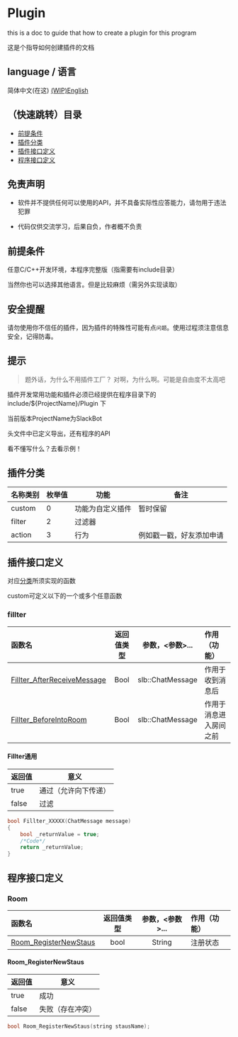 # Plugin

this is a doc to guide that how to create a plugin for this program

这是个指导如何创建插件的文档

## language / 语言

简体中文(在这)  [(WIP)English](./en/Plugin.md)

## （快速跳转）目录

- [前提条件](#前提条件)
- [插件分类](#插件分类)
- [插件接口定义](#插件接口定义)
- [程序接口定义](#程序接口定义)

## 免责声明

- 软件并不提供任何可以使用的API，并不具备实际性应答能力，请勿用于违法犯罪

- 代码仅供交流学习，后果自负，作者概不负责

## 前提条件

任意C/C++开发环境，本程序完整版（指需要有include目录）

当然你也可以选择其他语言。但是比较麻烦（需另外实现读取）

## 安全提醒

请勿使用你不信任的插件，因为插件的特殊性可能有点```问题```。使用过程须注意信息安全，记得防毒。

## 提示

> 题外话，为什么不用插件工厂？ 对啊，为什么啊。可能是自由度不太高吧

插件开发常用功能和插件必须已经提供在程序目录下的 include/${ProjectName}/Plugin 下

当前版本ProjectName为SlackBot

头文件中已定义导出，还有程序的API

看不懂写什么？去看示例！

## 插件分类

|名称类别|枚举值|功能|备注|
|-|-|-|-|
|custom|0|功能为自定义插件|暂时保留|
|filter|2|过滤器
|action|3|行为|例如戳一戳，好友添加申请

## 插件接口定义

对应[分类](#插件分类)所须实现的函数

custom可定义以下的一个或多个任意函数

### fillter
|函数名|返回值类型|参数，<参数>...|作用（功能）|
|:-|:-:|:-:|:-|
[Fillter_AfterReceiveMessage](#fillter通用)|Bool|slb::ChatMessage|作用于收到消息后
[Fillter_BeforeIntoRoom](#fillter通用)|Bool|slb::ChatMessage|作用于消息进入房间之前

#### Fillter通用

|返回值|意义|
|-|-|
true|通过（允许向下传递）
false|过滤

```cpp
bool Fillter_XXXXX(ChatMessage message)
{
    bool _returnValue = true;
    /*Code*/
    return _returnValue;
}
```

## 程序接口定义

### Room
|函数名|返回值类型|参数，<参数>...|作用（功能）|
|:-|:-:|:-:|:-|
[Room_RegisterNewStaus](#Room_RegisterNewStaus)|bool|String|注册状态

#### Room_RegisterNewStaus

|返回值|意义|
|-|-|
true|成功
false|失败（存在冲突）

```cpp
bool Room_RegisterNewStaus(string stausName);
```
